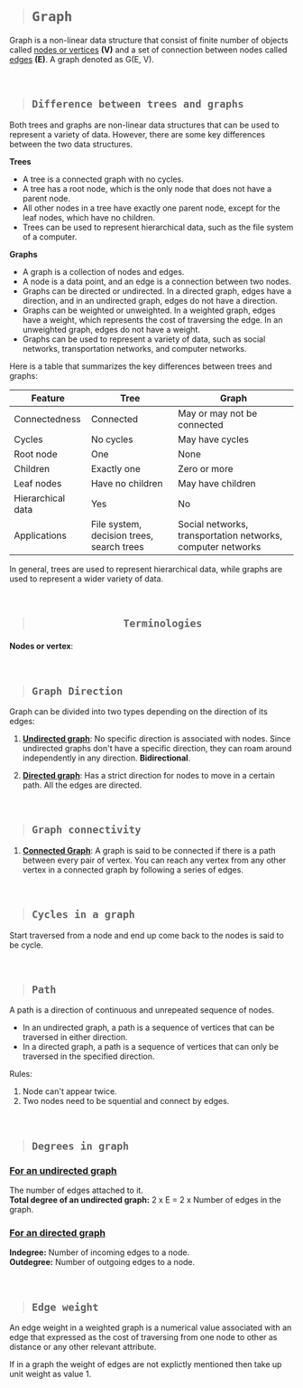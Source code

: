 > # **```Graph```**

Graph is a non-linear data structure that consist of finite number of objects called <ins>nodes or vertices</ins> **(V)** and a set of connection between nodes called <ins>edges</ins> **(E)**. A graph denoted as G(E, V).

&nbsp;

> ## **```Difference between trees and graphs```**

Both trees and graphs are non-linear data structures that can be used to represent a variety of data. However, there are some key differences between the two data structures.

**Trees**

* A tree is a connected graph with no cycles.
* A tree has a root node, which is the only node that does not have a parent node.
* All other nodes in a tree have exactly one parent node, except for the leaf nodes, which have no children.
* Trees can be used to represent hierarchical data, such as the file system of a computer.

**Graphs**

* A graph is a collection of nodes and edges.
* A node is a data point, and an edge is a connection between two nodes.
* Graphs can be directed or undirected. In a directed graph, edges have a direction, and in an undirected graph, edges do not have a direction.
* Graphs can be weighted or unweighted. In a weighted graph, edges have a weight, which represents the cost of traversing the edge. In an unweighted graph, edges do not have a weight.
* Graphs can be used to represent a variety of data, such as social networks, transportation networks, and computer networks.

Here is a table that summarizes the key differences between trees and graphs:

| Feature | Tree | Graph |
|---|---|---|
| Connectedness | Connected | May or may not be connected |
| Cycles | No cycles | May have cycles |
| Root node | One | None |
| Children | Exactly one | Zero or more |
| Leaf nodes | Have no children | May have children |
| Hierarchical data | Yes | No |
| Applications | File system, decision trees, search trees | Social networks, transportation networks, computer networks |

In general, trees are used to represent hierarchical data, while graphs are used to represent a wider variety of data.

&nbsp;

> ## <p align="center">**```Terminologies```**</p>

**Nodes or vertex**:

&nbsp;

> ## **```Graph Direction```**

Graph can be divided into two types depending on the direction of its edges:

1. <ins>**Undirected graph**</ins>: No specific direction is associated with nodes. Since undirected graphs don't have a specific direction, they can roam around independently in any direction. **Bidirectional**.

2. <ins>**Directed graph**</ins>: Has a strict direction for nodes to move in a certain path. All the edges are directed.

&nbsp;

> ## **```Graph connectivity```**

1. <ins>**Connected Graph</ins>**: A graph is said to be connected if there is a path between every pair of vertex. You can reach any vertex from any other vertex in a connected graph by following a series of edges.

&nbsp;

> ## **```Cycles in a graph```**

Start traversed from a node and end up come back to the nodes is said to be cycle.

&nbsp;

> ## **```Path```**

A path is a direction of continuous and unrepeated sequence of nodes.

* In an undirected graph, a path is a sequence of vertices that can be traversed in either direction.
* In a directed graph, a path is a sequence of vertices that can only be traversed in the specified direction.

Rules:

1. Node can't appear twice.
2. Two nodes need to be squential and connect by edges.

&nbsp;

> ## **```Degrees in graph```**

### <ins>**For an undirected graph**</ins>

The number of edges attached to it.  
**Total degree of an undirected graph:** 2 x E = 2 x Number of edges in the graph.

### <ins>**For an directed graph**</ins>

**Indegree:** Number of incoming edges to a node.  
**Outdegree:** Number of outgoing edges to a node.

&nbsp;

> ## **```Edge weight```**

An edge weight in a weighted graph is a numerical value associated with an edge that expressed as the cost of traversing from one node to other as distance or any other relevant attribute.

If in a graph the weight of edges are not explictly mentioned then take up unit weight as value 1.

